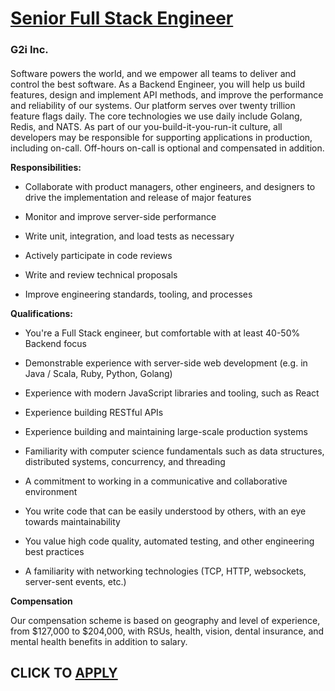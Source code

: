 # [Senior Full Stack Engineer](https://www.remotewlb.com/apply/senior-full-stack-engineer-139154)  
### G2i Inc.  
####  

Software powers the world, and we empower all teams to deliver and control the best software. As a Backend Engineer, you will help us build features, design and implement API methods, and improve the performance and reliability of our systems. Our platform serves over twenty trillion feature flags daily. The core technologies we use daily include Golang, Redis, and NATS. As part of our you-build-it-you-run-it culture, all developers may be responsible for supporting applications in production, including on-call. Off-hours on-call is optional and compensated in addition.

 **Responsibilities:**

  * Collaborate with product managers, other engineers, and designers to drive the implementation and release of major features

  * Monitor and improve server-side performance

  * Write unit, integration, and load tests as necessary

  * Actively participate in code reviews

  * Write and review technical proposals

  * Improve engineering standards, tooling, and processes

 **Qualifications:**

  * You're a Full Stack engineer, but comfortable with at least 40-50% Backend focus

  * Demonstrable experience with server-side web development (e.g. in Java / Scala, Ruby, Python, Golang)

  * Experience with modern JavaScript libraries and tooling, such as React

  * Experience building RESTful APIs

  * Experience building and maintaining large-scale production systems

  * Familiarity with computer science fundamentals such as data structures, distributed systems, concurrency, and threading

  * A commitment to working in a communicative and collaborative environment

  * You write code that can be easily understood by others, with an eye towards maintainability

  * You value high code quality, automated testing, and other engineering best practices

  * A familiarity with networking technologies (TCP, HTTP, websockets, server-sent events, etc.)

 **Compensation**

Our compensation scheme is based on geography and level of experience, from $127,000 to $204,000, with RSUs, health, vision, dental insurance, and mental health benefits in addition to salary.

  
## CLICK TO [APPLY](https://www.remotewlb.com/apply/senior-full-stack-engineer-139154)

